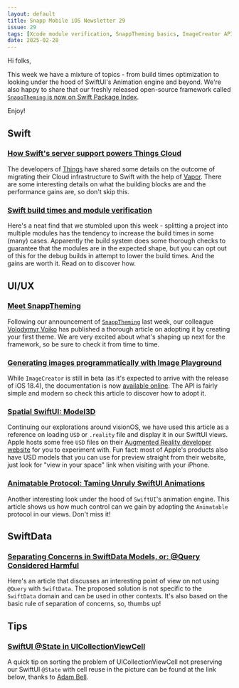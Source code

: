 ```yaml
---
layout: default
title: Snapp Mobile iOS Newsletter 29
issue: 29
tags: [Xcode module verification, SnappTheming basics, ImageCreator API, Animatable protocol, Load USD views in SwiftUI, SwiftData Query considered harmful]
date: 2025-02-28
---
```


Hi folks,

This week we have a mixture of topics - from build times optimization to looking under the hood of SwiftUI's Animation engine and beyond. We're also happy to share that our freshly released open-source framework called [`SnappTheming` is now on Swift Package Index](https://swiftpackageindex.com/Snapp-Mobile/SnappTheming).

Enjoy!

## Swift

### [How Swift's server support powers Things Cloud](https://www.swift.org/blog/how-swifts-server-support-powers-things-cloud/)

The developers of [Things](https://culturedcode.com/things/) have shared some details on the outcome of migrating their Cloud infrastructure to Swift with the help of [Vapor](https://vapor.codes). There are some interesting details on what the building blocks are and the performance gains are, so don't skip this.

### [Swift build times and module verification](https://pfandrade.me/blog/swift-build-times-and-module-verification/)

Here's a neat find that we stumbled upon this week - splitting a project into multiple modules has the tendency to increase the build times in some (many) cases. Apparently the build system does some thorough checks to guarantee that the modules are in the expected shape, but you can opt out of this for the debug builds in attempt to lower the build times. And the gains are worth it. Read on to discover how.

## UI/UX

### [Meet SnappTheming](https://medium.com/@v_voiko/meet-snapptheming-abd04baa7bee)

Following our announcement of [`SnappTheming`](https://ios-theming.snappmobile.io) last week, our colleague [Volodymyr Voiko](https://medium.com/@v_voiko) has published a thorough article on adopting it by creating your first theme. We are very excited about what's shaping up next for the framework, so be sure to check it from time to time.

### [Generating images programmatically with Image Playground](https://www.createwithswift.com/generating-images-programmatically-with-image-playground/)

While `ImageCreator` is still in beta (as it's expected to arrive with the release of iOS 18.4), the documentation is now [available online](https://developer.apple.com/documentation/imageplayground/imagecreator). The API is fairly simple and modern so check this article to discover how to adopt it.

### [Spatial SwiftUI: Model3D](https://stepinto.vision/example-code/spatial-swiftui-model3d/)

Continuing our explorations around visionOS, we have used this article as a reference on loading `USD` or `.reality` file and display it in our SwiftUI views. Apple hosts some free `USD` files on their [Augmented Reality developer website](https://developer.apple.com/augmented-reality/quick-look/) for you to experiment with. Fun fact: most of Apple's products also have USD models that you can use for preview straight from their website, just look for "view in your space" link when visiting with your iPhone.

### [Animatable Protocol: Taming Unruly SwiftUI Animations](https://fatbobman.com/en/posts/animatable-protocol-taming-unruly-swiftui-animation/)

Another interesting look under the hood of `SwiftUI`'s animation engine. This article shows us how much control can we gain by adopting the `Animatable` protocol in our views. Don't miss it!

## SwiftData

### [Separating Concerns in SwiftData Models, or: @Query Considered Harmful](https://pado.name/blog/2025/02/swiftdata-query/)

Here's an article that discusses an interesting point of view on not using `@Query` with `SwiftData`. The proposed solution is not specific to the `SwiftData` domain and can be used in other contexts. It's also based on the basic rule of separation of concerns, so, thumbs up!

## Tips

### [SwiftUI @State in UICollectionViewCell](https://mastodon.social/@b3ll/114066576653808561)

A quick tip on sorting the problem of UICollectionViewCell not preserving our SwiftUI `@State` with cell reuse in the picture can be found at the link below, thanks to [Adam Bell](https://mastodon.social/@b3ll).
